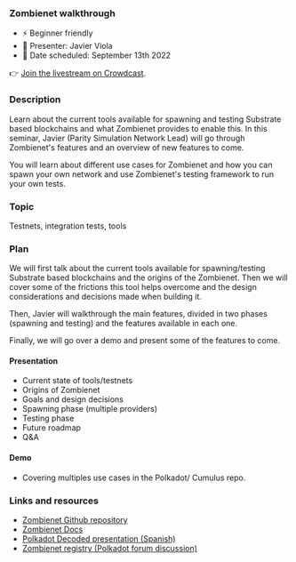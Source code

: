 ### Zombienet walkthrough

* ⚡️ Beginner friendly
* 👤 Presenter: Javier Viola
* 📆 Date scheduled: September 13th 2022

👉 [Join the livestream on Crowdcast](https://www.crowdcast.io/e/substrate-seminar-2/24).

### Description

Learn about the current tools available for spawning and testing Substrate based blockchains and what Zombienet provides to enable this. 
In this seminar, Javier (Parity Simulation Network Lead) will go through Zombienet's features and an overview of new features to come.

You will learn about different use cases for Zombienet and how you can spawn your own network and use Zombienet's testing framework to run your own tests.

### Topic

Testnets, integration tests, tools

### Plan

We will first talk about the current tools available for spawning/testing Substrate based blockchains and the origins of the Zombienet.
Then we will cover some of the frictions this tool helps overcome and the design considerations and decisions made when building it. 

Then, Javier will walkthrough the main features, divided in two phases (spawning and testing) and the features available in each one.

Finally, we will go over a demo and present some of the features to come.

#### Presentation

 - Current state of tools/testnets
 - Origins of Zombienet
 - Goals and design decisions
 - Spawning phase (multiple providers)
 - Testing phase
 - Future roadmap
 - Q&A

#### Demo

- Covering multiples use cases in the Polkadot/ Cumulus repo.

### Links and resources

* [Zombienet Github repository](https://github.com/paritytech/zombienet)
* [Zombienet Docs](https://paritytech.github.io/zombienet/)
* [Polkadot Decoded presentation (Spanish)](https://www.youtube.com/watch?v=lcNej9W0DZ4)
* [Zombienet registry (Polkadot forum discussion)](https://forum.polkadot.network/t/zombienet-registry/319)


